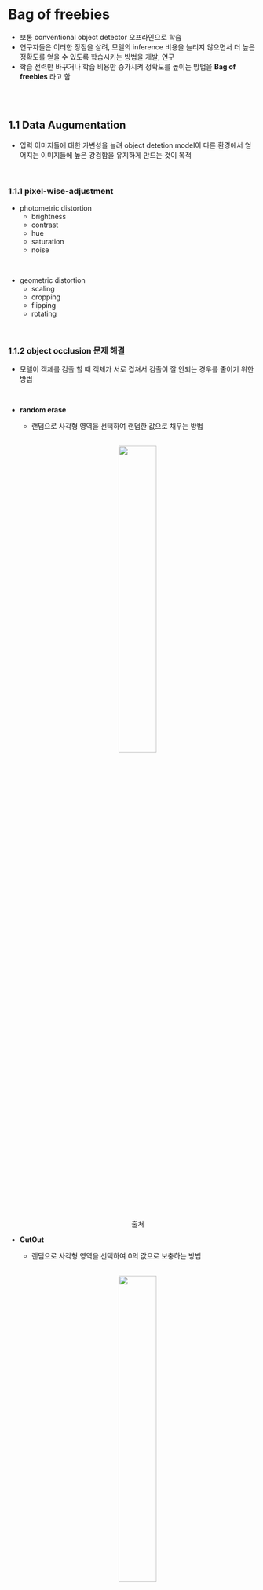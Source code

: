 #  Bag of freebies
- 보통 conventional object detector 오프라인으로 학습
- 연구자들은 이러한 장점을 살려, 모델의 inference 비용을 늘리지 않으면서 더 높은 정확도를 얻을 수 있도록 학습시키는 방법을 개발, 연구
- 학습 전력만 바꾸거나 학습 비용만 증가시켜 정확도를 높이는 방법을 **Bag of freebies** 라고 함

<br>
<br>

## 1.1 Data Augumentation
- 입력 이미지들에 대한 가변성을 늘려 object detetion model이 다른 환경에서 얻어지는 이미지들에 높은 강검함을 유지하게 만드는 것이 목적


<br>

### 1.1.1 pixel-wise-adjustment
-  photometric distortion
    - brightness
    - contrast
    - hue
    - saturation
    - noise

<br>

- geometric distortion
    - scaling
    - cropping
    - flipping
    - rotating

<br>

### 1.1.2 object occlusion 문제 해결
- 모델이 객체를 검출 할 때 객체가 서로 겹쳐서 검출이 잘 안되는 경우를 줄이기 위한 방법

<br>

- **random erase** 
    - 랜덤으로 사각형 영역을 선택하여 랜덤한 값으로 채우는 방법
    
    <br>

    <p align=center><img src="images/image28.PNG" width = 40%></p>
    <p align=center><a ref="https://arxiv.org/pdf/1708.04896.pdf">출처</a></p>

- **CutOut**
    - 랜덤으로 사각형 영역을 선택하여 0의 값으로 보충하는 방법

    <br>

    <p align=center><img src="images/image29.PNG" width = 40%></p>
    <p align=center><a ref="https://arxiv.org/pdf/1708.04552.pdf">출처</a></p>


- **hide-and-seek**
    - 랜덤하게 여러개의 사각형을 선택하여 0으로 값을 바꾸는 방법

    <br>
    
    <p align=center><img src="images/image30.PNG" width = 40%></p>
    <p align=center><a ref="https://arxiv.org/pdf/1811.02545.pdf">출처</a></p>

<br>

- **grid mask**
    - 고정된 크기의 grid로 mask를 생성하여 이미지의 특정 부분을 사각형 모양으로 0으로 값을 바꾸는 방법 

    <br>

    <p align=center><img src="images/image31.PNG" width = 40%></p>
    <p align=center><a ref="https://arxiv.org/pdf/2001.04086.pdf">출처</a></p>

<br>

### 1.1.3 feature map
- DropOut
- DropConnect
- DropBlock

<br>

### 1.1.3 다수의 이미지 함께 이용
- **MixUp**
    - 2개의 이미지를 곱하여 다른 coefficient ratio로 중첩하고. 중접된 비율로 라벨을 조정하여 네트워크의 일반화 능력을 향상시키는 방법 

<br>

- **CutMix**
    - 사각형으로 자른 이미지를 다른 이미지에 붙여넣고, 섞인 영역의 사이즈에 따라 라벨을 조정하는 방법  

    <br>  

    <p align=center><img src="images/image32.PNG" width = 40%></p>
    <p align=center><a ref="https://arxiv.org/pdf/2001.04086.pdf">출처</a></p>

<br>

### 1.1.5 GAN
- **style transfer GAN**
    - CNN모델의 학습 결과로 얻어지는 texture bias를 효과적으로 줄이기 위한 방법
    - 기존 이미지의 형상은 유지하며 스타일은 내가 원하는 스타일로 바꾸는 것 

    <br>

    <p align=center><img src="images/image33.PNG" width = 40%></p>
    <p align=center><a ref="https://arxiv.org/pdf/1811.12231.pdf">출처</a></p>

<br>
<br>

## 1.2 Sementic Distribution bias

### 1.2.1 class 불균형 문제 해결
#### 1.2.1.1 two stage object detector
- **Hard Negative Example Mining**
    - Hard Negative : 실제로는 Negative이나 Positive라고 예측하기 쉬운 데이터 
    - 모델이 잘못 판단한 False Positive를 학습 데이터에 추가하여 재학습하는 방법

<br>

- **Online Hard Example Mining**
    - 이미지에서 추출한 모든 RoI(Region of Interest)를 foward pass 한 후 loss를 계산하여 높은 loss를 가지는 RoI에 대해서만 back pass를 하는 방법 
    
### 1.2.1.2 one stage object detector
- **focal loss**
    - 기존의 cross entropy 식에 
    <br>
    
    <p align=center><img src="images/image34.PNG" width = 40%></p>
    <p align=center><a ref="https://arxiv.org/pdf/1708.02002.pdf">출처</a></p>

<br>

### 1.2.2 one-hot-encoding 서로 다른 categories 사이의 연관정도의 관계 표현 문제
- **label smoothing**
    - 데이터 라벨링의 실수 가능성을 포함
    - hard labeling을 soft labeling으로 바꿈
    - 즉, 정답 인덱스는 1, 나머지는 0인 구성에서 K 개의 class에 대해

- **Label refinement network**
    - 더 좋은 soft labeling을 하기 위한 방법 

<br>
<br>

## 1.3 Objective function of Bounding box regression
### 1.3.1 Anchor-base method
- **MSE**
    -  bbox의 중심점의 좌표, 높이, 너비에 대해 regression을 수행하는 loss function
    - L2 loss
    
    <br>

### 1.3.2 IoU loss
bbox의 중심점의 좌표, 높이, 너비에 대해 regression을 수행하는 loss function <br>
각 점들의 좌표를 독립적 변수로 고려하여 객체 자체의 integrity를 고려하지 못함 

<br>

- **IoU**
    - Bounding Box(bbox)와 Ground Truth Bounding Box(정답)가 얼마나 겹치는지를(Overlap) 나타내는 지표
  
<br>

- **GIoU(Generalized IoU)**
    - IoU는 겹쳐지지 않는 박스가 있다면 얼마나 떨어져있는지 학습 할 수 없음
    - Bounding Box와 Ground Truth Box를 동시에 감싸는 최소 영역을 만들고 그 영역을 이용하여 Bounding Box와 Ground Truth Box가 얼마나 떨어져있는지 반영

<br>

- **DIoU(Distance IoU)**
    - 객체 간의 중심점 사이의 거리를 고려

    <p align=center><img src="images/image35.PNG" width = 40%></p>
    <p align=center><a ref="https://arxiv.org/pdf/1911.08287.pdf">출처</a></p>

<br>

- **CIoU**
    - 

<br>
<br>
<br>

# 2 Bag of specials
- plugin 모듈과 후처리로 추론 비용을 조금 증가시키지만 object detection의 정확도를 크게 향상시키는 방법을 **Bag of specials** 라고 함

<br>

## 2.1 receptive field 증가 
<!-- 커널이 적용되는 영역으로 feature map 의 한 노드 -->
- **SPP (Spatial Pyramid Pooling)**
    - SPM 기법에서 발전한 방법
        <p align=center><img src="images/image36.PNG" width = 40%></p>
            
        - level 0에서 이미지 전체에 대해서 하나의 히스토그램을 구함 (위의 그림처럼 특징이 3인 경우 3개의 값 나옴)
        - level1에서는 4등분을 한 이미지에서 각 영역마다 특징을 뽑아 히스토그램 구함 (4x3=12)
        - level에서는 16등분을 한 영역마다 특징을 뽑아 히스토그램을 구함 (16x3= 48)
        - 3 + 12+ 48 개 원소의 vector 구성
        - 어떤 Feature들이 많이 나타나면 어떤 이미지일 것이라는 추론이 가능

    <br>

    <p align=center><img src="images/image37.PNG" width = 40%></p>
    <p align=center><a ref="https://arxiv.org/pdf/1406.4729.pdf">출처</a></p>

    <br>

    - SPP는 딥러닝에 최적화 하기 위해 SPM에서 나온 벡터들에 maxPooling 적용하여 1+4+16 개 원소의 vector 구성 (위의 예제)
    - 1차원의 feature vector를 출력하기 때문에 Fully Convolutional Network (FCN)에 적용 불가
    - YOLOv3 는 k x k(k={1, 5, 9, 13}) kernel size와 stride=1를 가진 max-pooling 출력을 concatenation하여 SPP module 개선
    - 비교적 큰 k x k max-pooling으로 backbone feature의 receptive field를 효과적으로 증가시킬 수 있음
    
    <br>


<br>

- **ASPP (Atrous Spatial Pyramid Pooling)**
    - atrous convolution (dilated convolution)
        - 커널 사이의 간격을 정의하는 dilation rate 도입
        
        <br>

        <p align=center><img src="images/gif.gif" width = 40%></p>
        <p align=center><a ref="https://zzsza.github.io/data/2018/02/23/introduction-convolution/">출처</a></p>

    - SPP에 atrous convolution 적용하여 ASSP

    <br>

    <p align=center><img src="images/image38.PNG" width = 40%></p>
    <p align=center><a ref="https://arxiv.org/pdf/1606.00915.pdf">출처</a></p>

    <br>

    - dilation rate을 {6, 12, 18, 24}로 다양하게 적용
    
    <br>
    
    <p align=center><img src="images/image39.PNG" width = 40%></p>
    <p align=center><a ref="https://arxiv.org/pdf/1606.00915.pdf">출처</a></p>

<br>

- **RFB (Receptive Field Block)**
    - ligthweight backbone에 hand-crafted mechanism으로 만들어진 RFBlock을 플러그인 함으로써 가벼움을 유지한채 robustness하고 discriminability를 갖는 feature를 만드는 Detector

    <br>

    <p align=center><img src="images/image40.PNG" width = 40%></p>
    <p align=center><a ref="https://arxiv.org/pdf/1606.00915.pdf">출처</a></p>

    
    <br>

    - k x k kernel의 여러개 dilated convolution 사용하고 dilated ratio는 k와 같음 
    - stride는 1과 같으므로 ASPP보다 포괄적인 spatial coverage를 얻을 수 있음

    <br>

## 2.2 attention module
### 2.2.1 channel-wise attention
- **SE (Squeeze-and-Excitation)**

    <br>

    <p align=center><img src="images/image41.PNG" width = 40%></p>
    <p align=center><a ref="https://arxiv.org/pdf/1709.01507.pdf">출처</a></p>

    - Squeeze
### 2.2.2 pointwise attention
- **SAM ( Spatial Attention Module)**